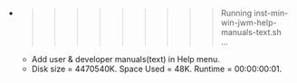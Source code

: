 * >>>>>>>>> Running inst-min-win-jwm-help-manuals-text.sh ...
  * Add user & developer manuals(text) in Help menu.
  * Disk size = 4470540K. Space Used = 48K. Runtime = 00:00:00:01.

